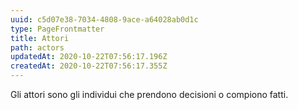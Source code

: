 ```yaml
---
uuid: c5d07e38-7034-4808-9ace-a64028ab0d1c
type: PageFrontmatter
title: Attori
path: actors
updatedAt: 2020-10-22T07:56:17.196Z
createdAt: 2020-10-22T07:56:17.355Z
---
```


Gli attori sono gli individui che prendono decisioni o compiono fatti.
